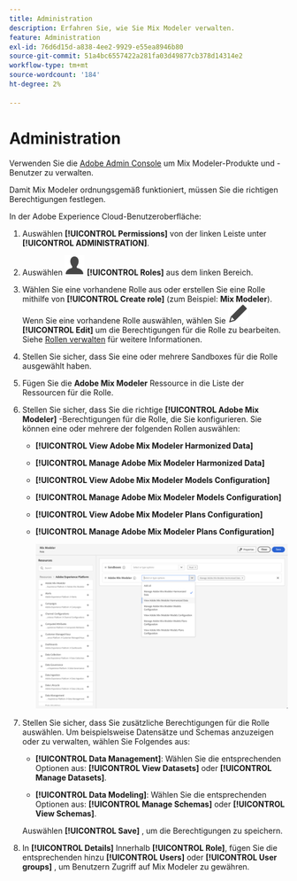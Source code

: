 ```yaml
---
title: Administration
description: Erfahren Sie, wie Sie Mix Modeler verwalten.
feature: Administration
exl-id: 76d6d15d-a838-4ee2-9929-e55ea8946b80
source-git-commit: 51a4bc6557422a281fa03d49877cb378d14314e2
workflow-type: tm+mt
source-wordcount: '184'
ht-degree: 2%

---
```


# Administration

Verwenden Sie die [Adobe Admin Console](https://helpx.adobe.com/de/enterprise/using/admin-console.html) um Mix Modeler-Produkte und -Benutzer zu verwalten.

Damit Mix Modeler ordnungsgemäß funktioniert, müssen Sie die richtigen Berechtigungen festlegen.

In der Adobe Experience Cloud-Benutzeroberfläche:

1. Auswählen **[!UICONTROL Permissions]** von der linken Leiste unter **[!UICONTROL ADMINISTRATION]**.

1. Auswählen ![Person](assets/icons/User.svg) **[!UICONTROL Roles]** aus dem linken Bereich.

1. Wählen Sie eine vorhandene Rolle aus oder erstellen Sie eine Rolle mithilfe von **[!UICONTROL Create role]** (zum Beispiel: **Mix Modeler**). Wenn Sie eine vorhandene Rolle auswählen, wählen Sie ![Bearbeiten](assets/icons/Edit.svg) **[!UICONTROL Edit]** um die Berechtigungen für die Rolle zu bearbeiten. Siehe [Rollen verwalten](https://helpx.adobe.com/de/enterprise/using/admin-console.html) für weitere Informationen.

1. Stellen Sie sicher, dass Sie eine oder mehrere Sandboxes für die Rolle ausgewählt haben.

1. Fügen Sie die **Adobe Mix Modeler** Ressource in die Liste der Ressourcen für die Rolle.

1. Stellen Sie sicher, dass Sie die richtige **[!UICONTROL Adobe Mix Modeler]** -Berechtigungen für die Rolle, die Sie konfigurieren. Sie können eine oder mehrere der folgenden Rollen auswählen:

   - **[!UICONTROL View Adobe Mix Modeler Harmonized Data]**
   - **[!UICONTROL Manage Adobe Mix Modeler Harmonized Data]**
   - **[!UICONTROL View Adobe Mix Modeler Models Configuration]**
   - **[!UICONTROL Manage Adobe Mix Modeler Models Configuration]**
   - **[!UICONTROL View Adobe Mix Modeler Plans Configuration]**
   - **[!UICONTROL Manage Adobe Mix Modeler Plans Configuration]**

     ![Mix Modeler RBAC](assets/mix-modeler-rbac.png)


1. Stellen Sie sicher, dass Sie zusätzliche Berechtigungen für die Rolle auswählen. Um beispielsweise Datensätze und Schemas anzuzeigen oder zu verwalten, wählen Sie Folgendes aus:

   - **[!UICONTROL Data Management]**: Wählen Sie die entsprechenden Optionen aus: **[!UICONTROL View Datasets]** oder **[!UICONTROL Manage Datasets]**.

   - **[!UICONTROL Data Modeling]**: Wählen Sie die entsprechenden Optionen aus: **[!UICONTROL Manage Schemas]** oder **[!UICONTROL View Schemas]**.

   <!--
    * **[!UICONTROL Data Governance]**: ensure you select **[!UICONTROL View User Activity Log]** and **[!UICONTROL View Data Usage Policies]**.
    -->

   <!--![Permissions](assets/permissions-including-privacy.png)-->

   Auswählen **[!UICONTROL Save]** , um die Berechtigungen zu speichern.

1. In **[!UICONTROL Details]** Innerhalb **[!UICONTROL Role]**, fügen Sie die entsprechenden hinzu **[!UICONTROL Users]** oder **[!UICONTROL User groups]** , um Benutzern Zugriff auf Mix Modeler zu gewähren.
